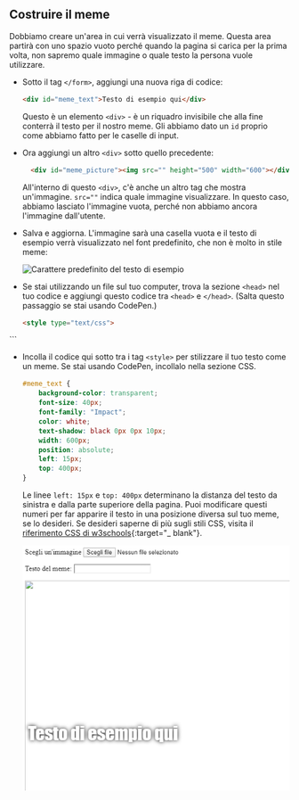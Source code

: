## Costruire il meme

Dobbiamo creare un'area in cui verrà visualizzato il meme. Questa area partirà con uno spazio vuoto perché quando la pagina si carica per la prima volta, non sapremo quale immagine o quale testo la persona vuole utilizzare.

- Sotto il tag `</form>`, aggiungi una nuova riga di codice:

  ```html
  <div id="meme_text">Testo di esempio qui</div>
  ```

  Questo è un elemento `<div>` - è un riquadro invisibile che alla fine conterrà il testo per il nostro meme. Gli abbiamo dato un `id` proprio come abbiamo fatto per le caselle di input.

- Ora aggiungi un altro `<div>` sotto quello precedente:

  ```html
    <div id="meme_picture"><img src="" height="500" width="600"></div>
    ```

    All'interno di questo `<div>`, c'è anche un altro tag che mostra un'immagine. `src=""` indica quale immagine visualizzare. In questo caso, abbiamo lasciato l'immagine vuota, perché non abbiamo ancora l'immagine dall'utente.

- Salva e aggiorna. L'immagine sarà una casella vuota e il testo di esempio verrà visualizzato nel font predefinito, che non è molto in stile meme:

    ![Carattere predefinito del testo di esempio](images/example-text-default.png)

- Se stai utilizzando un file sul tuo computer, trova la sezione `<head>` nel tuo codice e aggiungi questo codice tra `<head>` e `</head>`. (Salta questo passaggio se stai usando CodePen.)

  ```html
  <style type="text/css">
</style>
  ```

- Incolla il codice qui sotto tra i tag `<style>` per stilizzare il tuo testo come un meme. Se stai usando CodePen, incollalo nella sezione CSS.

    ```css
    #meme_text {
        background-color: transparent;
        font-size: 40px;
        font-family: "Impact";
        color: white;
        text-shadow: black 0px 0px 10px;
        width: 600px;
        position: absolute;
        left: 15px;
        top: 400px;
    }
    ```

  Le linee `left: 15px` e `top: 400px` determinano la distanza del testo da sinistra e dalla parte superiore della pagina. Puoi modificare questi numeri per far apparire il testo in una posizione diversa sul tuo meme, se lo desideri. Se desideri saperne di più sugli stili CSS, visita il [riferimento CSS di w3schools](http://www.w3schools.com/CSSref/){:target="_ blank"}.

  ![Testo di esempio nel meme](images/example-text-memey.png)
